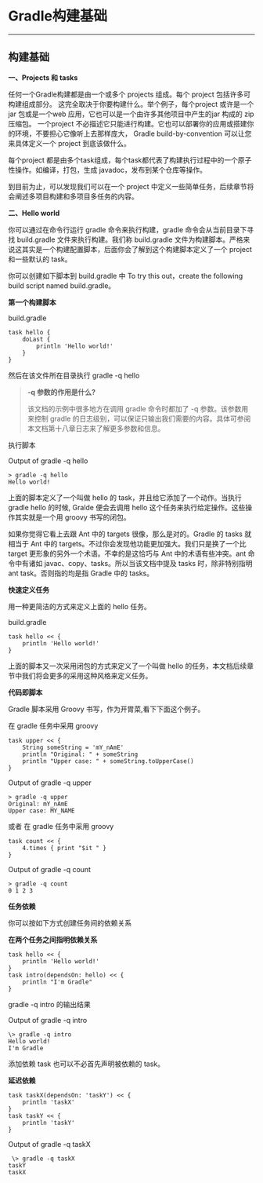# Gradle构建基础
---

## 构建基础

**一、Projects 和 tasks**

任何一个Gradle构建都是由一个或多个 projects 组成。每个 project 包括许多可构建组成部分。
这完全取决于你要构建什么。举个例子，每个project 或许是一个jar 包或是一个web 应用，它也可以是一个由许多其他项目中产生的jar 构成的 zip压缩包。 一个project 不必描述它只能进行构建。它也可以部署你的应用或搭建你的环境，不要担心它像听上去那样庞大， Gradle build-by-convention 可以让您来具体定义一个 project 到底该做什么。

每个project 都是由多个task组成，每个task都代表了构建执行过程中的一个原子性操作。如编译，打包，生成 javadoc，发布到某个仓库等操作。

到目前为止，可以发现我们可以在一个 project 中定义一些简单任务，后续章节将会阐述多项目构建和多项目多任务的内容。

**二、Hello world**

你可以通过在命令行运行 gradle 命令来执行构建，gradle 命令会从当前目录下寻找 build.gradle 文件来执行构建。我们称 build.gradle 文件为构建脚本。严格来说这其实是一个构建配置脚本，后面你会了解到这个构建脚本定义了一个 project 和一些默认的 task。

你可以创建如下脚本到 build.gradle 中 To try this out，create the following build script named build.gradle。

**第一个构建脚本**

build.gradle

	task hello {
	    doLast {
	        println 'Hello world!'
	    }
	}


然后在该文件所在目录执行 gradle -q hello

>**-q 参数的作用是什么?**
>
>该文档的示例中很多地方在调用 gradle 命令时都加了 -q 参数。该参数用来控制 gradle 的日志级别，可以保证只输出我们需要的内容。具体可参阅本文档第十八章日志来了解更多参数和信息。

执行脚本

Output of gradle -q hello

	> gradle -q hello
	Hello world!

上面的脚本定义了一个叫做 hello 的 task，并且给它添加了一个动作。当执行 gradle hello 的时候, Gralde 便会去调用 hello 这个任务来执行给定操作。这些操作其实就是一个用 groovy 书写的闭包。

如果你觉得它看上去跟 Ant 中的 targets 很像，那么是对的。Gradle 的 tasks 就相当于 Ant 中的 targets。不过你会发现他功能更加强大。我们只是换了一个比 target 更形象的另外一个术语。不幸的是这恰巧与 Ant 中的术语有些冲突。ant 命令中有诸如 javac、copy、tasks。所以当该文档中提及 tasks 时，除非特别指明 ant task。否则指的均是指 Gradle 中的 tasks。

**快速定义任务**

用一种更简洁的方式来定义上面的 hello 任务。

build.gradle

	task hello << {
	    println 'Hello world!'
	}

上面的脚本又一次采用闭包的方式来定义了一个叫做 hello 的任务，本文档后续章节中我们将会更多的采用这种风格来定义任务。

**代码即脚本**

Gradle 脚本采用 Groovy 书写，作为开胃菜,看下下面这个例子。

在 gradle 任务中采用 groovy

	task upper << {
	    String someString = 'mY_nAmE'
	    println "Original: " + someString
	    println "Upper case: " + someString.toUpperCase()
	}

Output of gradle -q upper

	> gradle -q upper
	Original: mY_nAmE
	Upper case: MY_NAME

或者
在 gradle 任务中采用 groovy

	task count << {
	    4.times { print "$it " }
	}

Output of gradle -q count

	> gradle -q count
	0 1 2 3

**任务依赖**

你可以按如下方式创建任务间的依赖关系

**在两个任务之间指明依赖关系**

	task hello << {
	    println 'Hello world!'
	}
	task intro(dependsOn: hello) << {
	    println "I'm Gradle"
	}

gradle -q intro 的输出结果

Output of gradle -q intro

	\> gradle -q intro
	Hello world!
	I'm Gradle

添加依赖 task 也可以不必首先声明被依赖的 task。

**延迟依赖**

	task taskX(dependsOn: 'taskY') << {
	    println 'taskX'
	}
	task taskY << {
	    println 'taskY'
	}

Output of gradle -q taskX

	 \> gradle -q taskX
	taskY
	taskX

